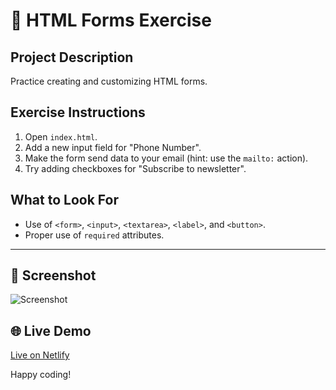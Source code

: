 # 📝 HTML Forms Exercise

## Project Description

Practice creating and customizing HTML forms.

## Exercise Instructions

1. Open `index.html`.
2. Add a new input field for "Phone Number".
3. Make the form send data to your email (hint: use the `mailto:` action).
4. Try adding checkboxes for "Subscribe to newsletter".

## What to Look For

-   Use of `<form>`, `<input>`, `<textarea>`, `<label>`, and `<button>`.
-   Proper use of `required` attributes.

---

## 📸 Screenshot

![Screenshot]()

## 🌐 Live Demo

[Live on Netlify]()

Happy coding!
